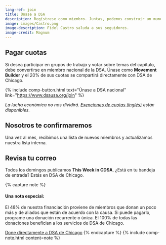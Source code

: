 ```yaml
---
lang-ref: join
title: Únase a DSA
description: Regístrese como miembro. Juntas, podemos construir un mundo mejor.
image: images/Castro.png
image-description: Fidel Castro saluda a sus seguidores.
image-credit: Magnum
---
```


## Pagar cuotas

Si desea participar en grupos de trabajo y votar sobre temas del capítulo, debe convertirse en miembro nacional de la DSA. Únase como **Movement Builder** y el 20% de sus cuotas se compartirá directamente con DSA de Chicago.

{% include comp-button.html text="Únase a DSA nacional" link="https://www.dsausa.org/join" %}

*La lucha económica no nos dividirá. [Exenciones de cuotas (inglés)](https://dsausa.org/dueswaiver) están disponibles.*

## Nosotros te confirmaremos

Una vez al mes, recibimos una lista de nuevos miembros y actualizamos nuestra lista interna.

## Revisa tu correo

Todos los domingos publicamos **This Week in CDSA**. ¿Está en tu bandeja de entrada? Estás en DSA de Chicago.

{% capture note %}
#### Una nota especial:

El 48% de nuestra financiación proviene de miembros que donan un poco más y de aliados que están de acuerdo con la causa. Si puede pagarlo, programe una donación recurrente o única. El 100% de todas las donaciones benefician a los servicios de DSA de Chicago.

[Done directamente a DSA de Chicago](https://secure.actblue.com/donate/cdsa-dues-drive)
{% endcapture %}
{% include comp-note.html content=note %}
